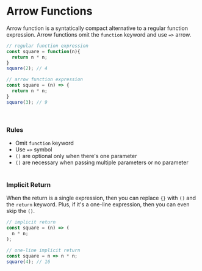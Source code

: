 # Arrow Functions
Arrow function is a syntatically compact alternative to a regular function expression. Arrow functions omit the `function` keyword and use `=>` arrow.

```javascript
// regular function expression
const square = function(n){
  return n * n;
}
square(2); // 4

// arrow function expression
const square = (n) => {
  return n * n;
}
square(3); // 9
```
<br/>

### Rules
* Omit `function` keyword
* Use `=>` symbol
* `()` are optional only when there's one parameter
* `()` are necessary when passing multiple parameters or no parameter 
<br/><br/>


### Implicit Return
When the return is a single expression, then you can replace `{}` with `()` and the `return` keyword. Plus, if it's a one-line expression, then you can even skip the `()`.
```javascript
// implicit return
const square = (n) => (
  n * n;
);

// one-line implicit return
const square = n => n * n;
square(4); // 16
```

